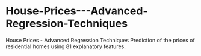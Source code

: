 # House-Prices---Advanced-Regression-Techniques
House Prices - Advanced Regression Techniques
Prediction of the prices of residential homes using 81 explanatory features.

